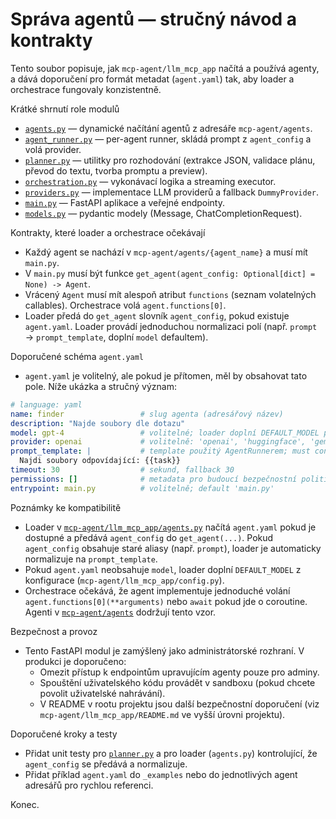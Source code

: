 # Správa agentů — stručný návod a kontrakty

Tento soubor popisuje, jak `mcp-agent/llm_mcp_app` načítá a používá agenty, a dává doporučení pro formát metadat (`agent.yaml`) tak, aby loader a orchestrace fungovaly konzistentně.

Krátké shrnutí role modulů
- [`agents.py`](mcp-agent/llm_mcp_app/agents.py:1) — dynamické načítání agentů z adresáře `mcp-agent/agents`.
- [`agent_runner.py`](mcp-agent/llm_mcp_app/agent_runner.py:1) — per-agent runner, skládá prompt z `agent_config` a volá provider.
- [`planner.py`](mcp-agent/llm_mcp_app/planner.py:1) — utilitky pro rozhodování (extrakce JSON, validace plánu, převod do textu, tvorba promptu a preview).
- [`orchestration.py`](mcp-agent/llm_mcp_app/orchestration.py:1) — vykonávací logika a streaming executor.
- [`providers.py`](mcp-agent/llm_mcp_app/providers.py:1) — implementace LLM providerů a fallback `DummyProvider`.
- [`main.py`](mcp-agent/llm_mcp_app/main.py:1) — FastAPI aplikace a veřejné endpointy.
- [`models.py`](mcp-agent/llm_mcp_app/models.py:1) — pydantic modely (Message, ChatCompletionRequest).

Kontrakty, které loader a orchestrace očekávají
- Každý agent se nachází v `mcp-agent/agents/{agent_name}` a musí mít `main.py`.
- V `main.py` musí být funkce `get_agent(agent_config: Optional[dict] = None) -> Agent`.
- Vrácený `Agent` musí mít alespoň atribut `functions` (seznam volatelných callables). Orchestrace volá `agent.functions[0]`.
- Loader předá do `get_agent` slovník `agent_config`, pokud existuje `agent.yaml`. Loader provádí jednoduchou normalizaci polí (např. `prompt` → `prompt_template`, doplní `model` defaultem).

Doporučené schéma `agent.yaml`
- `agent.yaml` je volitelný, ale pokud je přítomen, měl by obsahovat tato pole. Níže ukázka a stručný význam:

```yaml
# language: yaml
name: finder                 # slug agenta (adresářový název)
description: "Najde soubory dle dotazu"
model: gpt-4                 # volitelné; loader doplní DEFAULT_MODEL pokud chybí
provider: openai             # volitelně: 'openai', 'huggingface', 'gemini', 'mistral', ...
prompt_template: |           # template použitý AgentRunnerem; must contain placeholder např. {{task}}
  Najdi soubory odpovídající: {{task}}
timeout: 30                  # sekund, fallback 30
permissions: []              # metadata pro budoucí bezpečnostní politiku
entrypoint: main.py          # volitelně; default 'main.py'
```

Poznámky ke kompatibilitě
- Loader v [`mcp-agent/llm_mcp_app/agents.py`](mcp-agent/llm_mcp_app/agents.py:1) načítá `agent.yaml` pokud je dostupné a předává `agent_config` do `get_agent(...)`. Pokud `agent_config` obsahuje staré aliasy (např. `prompt`), loader je automaticky normalizuje na `prompt_template`.
- Pokud `agent.yaml` neobsahuje `model`, loader doplní `DEFAULT_MODEL` z konfigurace (`mcp-agent/llm_mcp_app/config.py`).
- Orchestrace očekává, že agent implementuje jednoduché volání `agent.functions[0](**arguments)` nebo `await` pokud jde o coroutine. Agenti v [`mcp-agent/agents`](mcp-agent/agents/codewriter/main.py:1) dodržují tento vzor.

Bezpečnost a provoz
- Tento FastAPI modul je zamýšlený jako administrátorské rozhraní. V produkci je doporučeno:
  - Omezit přístup k endpointům upravujícím agenty pouze pro adminy.
  - Spouštění uživatelského kódu provádět v sandboxu (pokud chcete povolit uživatelské nahrávání).
  - V README v rootu projektu jsou další bezpečnostní doporučení (viz `mcp-agent/llm_mcp_app/README.md` ve vyšší úrovni projektu).

Doporučené kroky a testy
- Přidat unit testy pro [`planner.py`](mcp-agent/llm_mcp_app/planner.py:1) a pro loader (`agents.py`) kontrolující, že `agent_config` se předává a normalizuje.
- Přidat příklad `agent.yaml` do `_examples` nebo do jednotlivých agent adresářů pro rychlou referenci.

Konec.